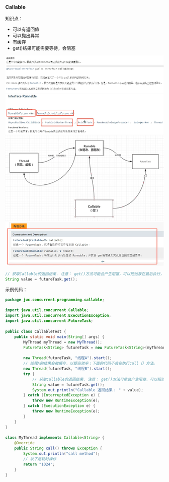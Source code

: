 ### Callable

知识点：

- 可以有返回值
- 可以抛出异常
- 有缓存
- get()结果可能需要等待，会阻塞

![callable.png](../../src/main/resources/pictures/juc_concurrent_programming/callable/callable.png)
![runnable_doc.png](../../src/main/resources/pictures/juc_concurrent_programming/callable/runnable_doc.png)
![runnable_callable_relationship.png](../../src/main/resources/pictures/juc_concurrent_programming/callable/runnable_callable_relationship.png)
![runnable_callable_relationship2.png](../../src/main/resources/pictures/juc_concurrent_programming/callable/runnable_callable_relationship2.png)

```java
// 获取Callable的返回结果. 注意： get()方法可能会产生阻塞，可以把他放在最后执行，或者使用异步通信。
String value = futureTask.get();
```
示例代码：
```java
package juc.concurrent.programming.callable;

import java.util.concurrent.Callable;
import java.util.concurrent.ExecutionException;
import java.util.concurrent.FutureTask;

public class CallableTest {
    public static void main(String[] args) {
        MyThread myThread = new MyThread();
        FutureTask<String> futureTask = new FutureTask<String>(myThread);

        new Thread(futureTask, "线程A").start();
        // 线程A的结果会被缓存，以提高效率；下面的代码不会在执行call（）方法。
        new Thread(futureTask, "线程B").start();
        try {
            // 获取Callable的返回结果. 注意： get()方法可能会产生阻塞，可以把他放在最后执行，或者使用异步通信。
            String value = futureTask.get();
            System.out.println("Callable 返回结果： " + value);
        } catch (InterruptedException e) {
            throw new RuntimeException(e);
        } catch (ExecutionException e) {
            throw new RuntimeException(e);
        }
    }
}

class MyThread implements Callable<String> {
    @Override
    public String call() throws Exception {
        System.out.println("call method");
        // 以下是耗时操作
        return "1024";
    }
}
```